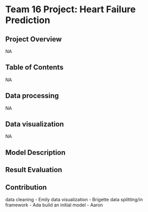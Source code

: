 # Team 16 Project: Heart Failure Prediction

## Project Overview

NA



## Table of Contents

NA

## Data processing

NA

## Data visualization

NA

## Model Description



## Result Evaluation

## Contribution
data cleaning - Emily 
data visualization - Brigette
data splitting/in framework - Ada
build an initial model - Aaron

